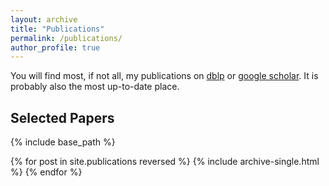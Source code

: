```yaml
---
layout: archive
title: "Publications"
permalink: /publications/
author_profile: true
---
```



You will find most, if not all, my publications on [dblp](https://dblp.org/pid/275/3108) or 
[google scholar](https://scholar.google.com/citations?user=bxhpseQAAAAJ). It is probably also the most up-to-date place.

## Selected Papers 

{% include base_path %}

{% for post in site.publications reversed %}
  {% include archive-single.html %}
{% endfor %}

